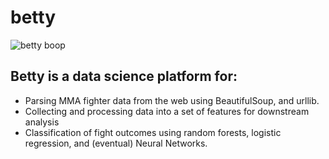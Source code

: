 # betty
![betty boop](https://s-media-cache-ak0.pinimg.com/236x/a2/3d/ac/a23dacb91b7bea7565d66429461b5332.jpg)

## Betty is a data science platform for:

- Parsing MMA fighter data from the web using BeautifulSoup, and urllib.
- Collecting and processing data into a set of features for downstream analysis
- Classification of fight outcomes using random forests, logistic regression, and (eventual) Neural Networks.

